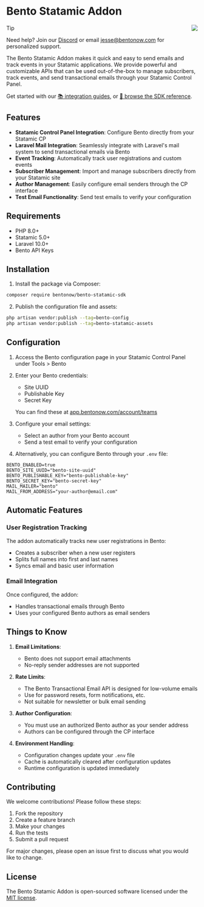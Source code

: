 # Bento Statamic Addon
<img align="right" src="https://app.bentonow.com/brand/logoanim.gif">

> [!TIP]
> Need help? Join our [Discord](https://discord.gg/ssXXFRmt5F) or email jesse@bentonow.com for personalized support.

The Bento Statamic Addon makes it quick and easy to send emails and track events in your Statamic applications. We provide powerful and customizable APIs that can be used out-of-the-box to manage subscribers, track events, and send transactional emails through your Statamic Control Panel.

Get started with our [📚 integration guides](https://docs.bentonow.com), or [📘 browse the SDK reference](https://docs.bentonow.com/subscribers).

## Features

* **Statamic Control Panel Integration**: Configure Bento directly from your Statamic CP
* **Laravel Mail Integration**: Seamlessly integrate with Laravel's mail system to send transactional emails via Bento
* **Event Tracking**: Automatically track user registrations and custom events
* **Subscriber Management**: Import and manage subscribers directly from your Statamic site
* **Author Management**: Easily configure email senders through the CP interface
* **Test Email Functionality**: Send test emails to verify your configuration

## Requirements

- PHP 8.0+
- Statamic 5.0+
- Laravel 10.0+
- Bento API Keys

## Installation

1. Install the package via Composer:

```bash
composer require bentonow/bento-statamic-sdk
```

2. Publish the configuration file and assets:

```bash
php artisan vendor:publish --tag=bento-config
php artisan vendor:publish --tag=bento-statamic-assets
```

## Configuration

1. Access the Bento configuration page in your Statamic Control Panel under Tools > Bento

2. Enter your Bento credentials:
    - Site UUID
    - Publishable Key
    - Secret Key

   You can find these at [app.bentonow.com/account/teams](https://app.bentonow.com/account/teams)

3. Configure your email settings:
    - Select an author from your Bento account
    - Send a test email to verify your configuration

4. Alternatively, you can configure Bento through your `.env` file:

```dotenv
BENTO_ENABLED=true
BENTO_SITE_UUID="bento-site-uuid"
BENTO_PUBLISHABLE_KEY="bento-publishable-key"
BENTO_SECRET_KEY="bento-secret-key"
MAIL_MAILER="bento"
MAIL_FROM_ADDRESS="your-author@email.com"
```

## Automatic Features

### User Registration Tracking

The addon automatically tracks new user registrations in Bento:
- Creates a subscriber when a new user registers
- Splits full names into first and last names
- Syncs email and basic user information

### Email Integration

Once configured, the addon:
- Handles transactional emails through Bento
- Uses your configured Bento authors as email senders

## Things to Know

1. **Email Limitations**:
    - Bento does not support email attachments
    - No-reply sender addresses are not supported

2. **Rate Limits**:
    - The Bento Transactional Email API is designed for low-volume emails
    - Use for password resets, form notifications, etc.
    - Not suitable for newsletter or bulk email sending

3. **Author Configuration**:
    - You must use an authorized Bento author as your sender address
    - Authors can be configured through the CP interface

4. **Environment Handling**:
    - Configuration changes update your `.env` file
    - Cache is automatically cleared after configuration updates
    - Runtime configuration is updated immediately

## Contributing

We welcome contributions! Please follow these steps:

1. Fork the repository
2. Create a feature branch
3. Make your changes
4. Run the tests
5. Submit a pull request

For major changes, please open an issue first to discuss what you would like to change.

## License

The Bento Statamic Addon is open-sourced software licensed under the [MIT license](LICENSE.md).
